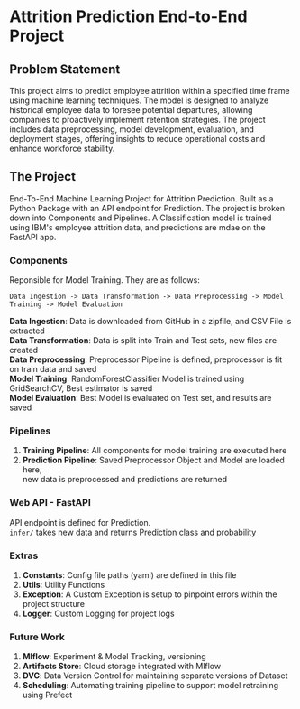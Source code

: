 # Attrition Prediction End-to-End Project

## Problem Statement
This project aims to predict employee attrition within a specified time frame using machine learning techniques. The model is designed to analyze historical employee data to foresee potential departures, allowing companies to proactively implement retention strategies. The project includes data preprocessing, model development, evaluation, and deployment stages, offering insights to reduce operational costs and enhance workforce stability.

## The Project
End-To-End Machine Learning Project for Attrition Prediction. Built as a Python Package
with an API endpoint for Prediction. The project is broken down into Components and Pipelines.
A Classification model is trained using IBM's employee attrition data, and predictions are mdae on
the FastAPI app.

### Components
Reponsible for Model Training. They are as follows:

`Data Ingestion -> Data Transformation -> Data Preprocessing -> Model Training -> Model Evaluation`

**Data Ingestion**: Data is downloaded from GitHub in a zipfile, and CSV File is extracted  \
**Data Transformation**: Data is split into Train and Test sets, new files are created  \
**Data Preprocessing**: Preprocessor Pipeline is defined, preprocessor is fit on train data and saved  \
**Model Training**: RandomForestClassifier Model is trained using GridSearchCV, Best estimator is saved  \
**Model Evaluation**: Best Model is evaluated on Test set, and results are saved

### Pipelines

1. **Training Pipeline**:
All components for model training are executed here
2. **Prediction Pipeline**:
Saved Preprocessor Object and Model are loaded here,  \
new data is preprocessed and predictions are returned

### Web API - FastAPI

API endpoint is defined for Prediction.  \
`infer/` takes new data and returns Prediction class and probability


### Extras

1. **Constants**:
Config file paths (yaml) are defined in this file
2. **Utils**:
Utility Functions
3. **Exception**:
A Custom Exception is setup to pinpoint errors within the project structure
4. **Logger**:
Custom Logging for project logs


### Future Work

1. **Mlflow**: Experiment & Model Tracking, versioning
2. **Artifacts Store**: Cloud storage integrated with Mlflow
3. **DVC**: Data Version Control for maintaining separate versions of Dataset
6. **Scheduling**: Automating training pipeline to support model retraining using Prefect

